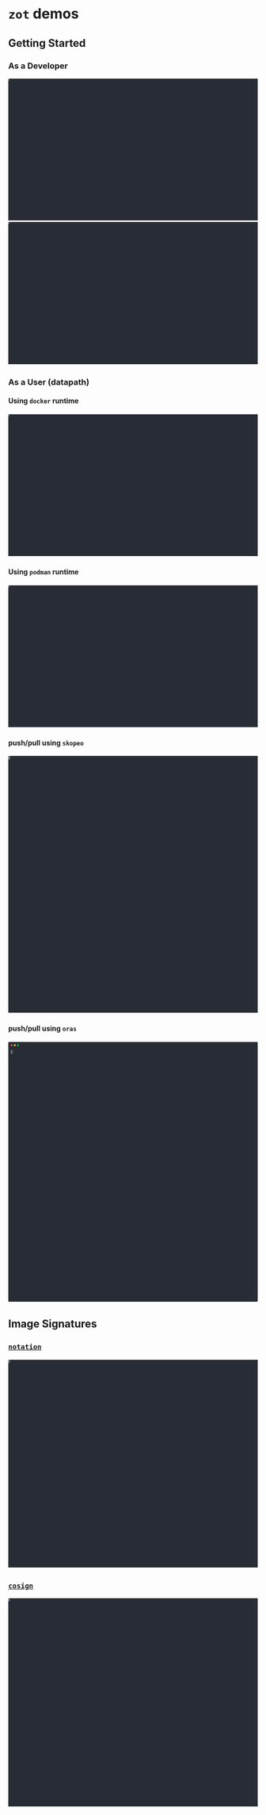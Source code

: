 # `zot` demos

## Getting Started

### As a Developer

<img src="dev-getting-started.svg" height="50%">

<img src="multi-arch-getting-started.svg" height="50%">

### As a User (datapath)

#### Using `docker` runtime

<img src="docker-getting-started.svg" height="50%">

#### Using `podman` runtime

<img src="podman-getting-started.svg" height="50%">

#### push/pull using `skopeo`

<img src="skopeo-push-pull.svg" height="50%">

#### push/pull using `oras`

<img src="oras-push-pull.svg" height="50%">

## Image Signatures

### [`notation`](https://github.com/notaryproject/notation)

<img src="notation.svg" height="50%">

### [`cosign`](https://github.com/sigstore/cosign)

<img src="cosign.svg" height="50%">
